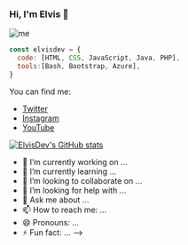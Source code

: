 ### Hi, I'm Elvis 👋

![me](https://user-images.githubusercontent.com/57382598/107990904-7a787880-6fa3-11eb-81f3-0dc8fbe91aa4.jpg)

```javascript
const elvisdev = {
  code: [HTML, CSS, JavaScript, Java, PHP],
  tools:[Bash, Bootstrap, Azure],
}
```

You can find me: 
- [Twitter](https://www.youtube.com/channel/UCpyvp9Vz9unUpX0G9vTvw9A)
- [Instagram](https://www.instagram.com/elvisdevs)
- [YouTube](https://twitter.com/elvis7huerta)


[![ElvisDev's GitHub stats](https://github-readme-stats.vercel.app/api?username=elvisdev0)](https://github.com/anuraghazra/github-readme-stats)


- 🔭 I’m currently working on ...
- 🌱 I’m currently learning ...
- 👯 I’m looking to collaborate on ...
- 🤔 I’m looking for help with ...
- 💬 Ask me about ...
- 📫 How to reach me: ...
- 😄 Pronouns: ...
- ⚡ Fun fact: ...
-->
